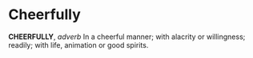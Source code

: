 # Cheerfully

**CHEERFULLY**, _adverb_ In a cheerful manner; with alacrity or willingness; readily; with life, animation or good spirits.